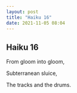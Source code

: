 ```yaml
---
layout: post
title: "Haiku 16"
date: 2021-11-05 08:04
---
```

Haiku 16
-
From gloom into gloom,

Subterranean sluice,

The tracks and the drums.
